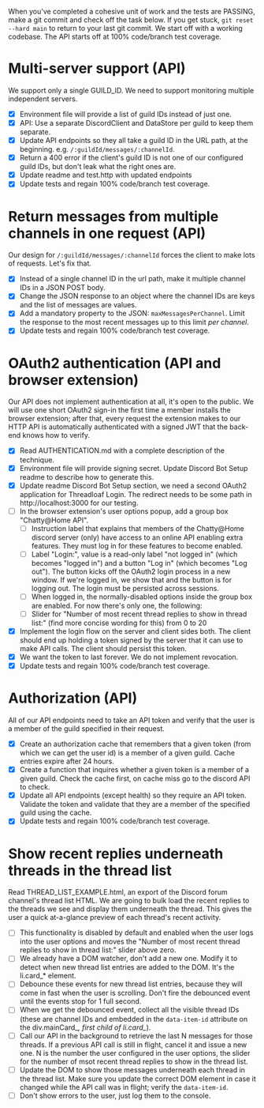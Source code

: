When you've completed a cohesive unit of work and the tests are PASSING, make a git commit and check off the task below. If you get stuck, `git reset --hard main` to return to your last git commit. We start off with a working codebase. The API starts off at 100% code/branch test coverage.

# Multi-server support (API)
We support only a single GUILD_ID. We need to support monitoring multiple independent servers.

- [X] Environment file will provide a list of guild IDs instead of just one.
- [X] API: Use a separate DiscordClient and DataStore per guild to keep them separate.
- [X] Update API endpoints so they all take a guild ID in the URL path, at the beginning. e.g. `/:guildId/messages/:channelId`.
- [X] Return a 400 error if the client's guild ID is not one of our configured guild IDs, but don't leak what the right ones are.
- [X] Update readme and test.http with updated endpoints
- [X] Update tests and regain 100% code/branch test coverage.

# Return messages from multiple channels in one request (API)
Our design for `/:guildId/messages/:channelId` forces the client to make lots of requests. Let's fix that.

- [X] Instead of a single channel ID in the url path, make it multiple channel IDs in a JSON POST body.
- [X] Change the JSON response to an object where the channel IDs are keys and the list of messages are values.
- [X] Add a mandatory property to the JSON: `maxMessagesPerChannel`. Limit the response to the most recent messages up to this limit *per channel*.
- [X] Update tests and regain 100% code/branch test coverage.

# OAuth2 authentication (API and browser extension)
Our API does not implement authentication at all, it's open to the public.
We will use one short OAuth2 sign-in the first time a member installs the browser extension; after that, every request the extension makes to our HTTP API is automatically authenticated with a signed JWT that the  back-end knows how to verify.

- [X] Read AUTHENTICATION.md with a complete description of the technique.
- [X] Environment file will provide signing secret. Update Discord Bot Setup readme to describe how to generate this.
- [X] Update readme Discord Bot Setup section, we need a second OAuth2 application for Threadloaf Login. The redirect needs to be some path in http://localhost:3000 for our testing.
- [ ] In the browser extension's user options popup, add a group box "Chatty@Home API".
    - [ ] Instruction label that explains that members of the Chatty@Home discord server (only) have access to an online API enabling extra features. They must log in for these features to become enabled.
    - [ ] Label "Login:", value is a read-only label "not logged in" (which becomes "logged in") and a 
    button "Log in" (which becomes "Log out"). The button kicks off the OAuth2 login process in a new window. If we're logged in, we show that and the button is for logging out. The login must be persisted across sessions.
    - [ ] When logged in, the normally-disabled options inside the group box are enabled. For now there's only one, the following:
    - [ ] Slider for "Number of most recent thread replies to show in thread list:" (find more concise wording for this) from 0 to 20
- [X] Implement the login flow on the server and client sides both. The client should end up holding a token signed by the server that it can use to make API calls. The client should persist this token.
- [X] We want the token to last forever. We do not implement revocation.
- [X] Update tests and regain 100% code/branch test coverage.

# Authorization (API)
All of our API endpoints need to take an API token and verify that the user is a member of the guild specified in their request.

- [X] Create an authorization cache that remembers that a given token (from which we can get the user id) is a member of a given guild. Cache entries expire after 24 hours.
- [X] Create a function that inquires whether a given token is a member of a given guild. Check the cache first, on cache miss go to the discord API to check.
- [X] Update all API endpoints (except health) so they require an API token. Validate the token and validate that they are a member of the specified guild using the cache.
- [X] Update tests and regain 100% code/branch test coverage.

# Show recent replies underneath threads in the thread list
Read THREAD_LIST_EXAMPLE.html, an export of the Discord forum channel's thread list HTML.
We are going to bulk load the recent replies to the threads we see and display them underneath the thread.
This gives the user a quick at-a-glance preview of each thread's recent activity.

- [ ] This functionality is disabled by default and enabled when the user logs into the user options and moves the "Number of most recent thread replies to show in thread list:" slider above zero.
- [ ] We already have a DOM watcher, don't add a new one. Modify it to detect when new thread list entries are added to the DOM. It's the li.card_* element.
- [ ] Debounce these events for new thread list entries, because they will come in fast when the user is scrolling. Don't fire the debounced event until the events stop for 1 full second.
- [ ] When we get the debounced event, collect all the visible thread IDs (these are channel IDs and embedded in the `data-item-id` attribute on the div.mainCard_*, first child of li.card_*).
- [ ] Call our API in the background to retrieve the last N messages for those threads. If a previous API call is still in flight, cancel it and issue a new one. N is the number the user configured in the user options, the slider for the number of msot recent thread replies to show in the thread list.
- [ ] Update the DOM to show those messages underneath each thread in the thread list. Make sure you update the correct DOM element in case it changed while the API call was in flight; verify the `data-item-id`.
- [ ] Don't show errors to the user, just log them to the console.
